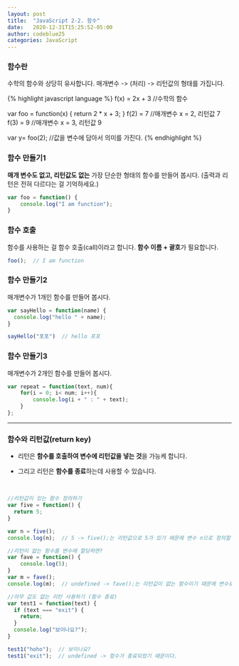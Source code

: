```yaml
---
layout: post
title:  "JavaScript 2-2. 함수"
date:   2020-12-31T15:25:52-05:00
author: codeblue25
categories: JavaScript
---
```


<h3>함수란</h3>

수학의 함수와 상당히 유사합니다. 매개변수 -> (처리) -> 리턴값의 형태를 가집니다.


{% highlight javascript language %}
f(x) = 2x + 3   //수학의 함수

var foo = function(x) {
    return 2 * x + 3;
}
f(2) = 7  //매개변수 x = 2, 리턴값 7
f(3) = 9  //매개변수 x = 3, 리턴값 9

var y= foo(2);  //값을 변수에 담아서 의미를 가진다.
{% endhighlight %}




<h3>함수 만들기1</h3>

**매개 변수도 없고, 리턴값도 없는** 가장 단순한 형태의 함수를 만들어 봅시다. 
(출력과 리턴은 전혀 다르다는 걸 기억하세요.)

```javascript
var foo = function() {
    console.log("I am function");
}
```



<h3>함수 호출</h3>

함수를 사용하는 걸 함수 호출(call)이라고 합니다. **함수 이름 + 괄호**가 필요합니다.

```javascript
foo();  // I am function
```



<h3>함수 만들기2</h3>

매개변수가 1개인 함수를 만들어 봅시다.

```javascript
var sayHello = function(name) {
  console.log("hello " + name);
}

sayHello("포포")  // hello 포포
```



<h3>함수 만들기3</h3>

매개변수가 2개인 함수를 만들어 봅시다.

```javascript
var repeat = function(text, num){
    for(i = 0; i< num; i++){
        console.log(i + " : " + text);
    }
};
```

-----

<h3>함수와 리턴값(return key)</h3>

* 리턴은 **함수를 호출하여 변수에 리턴값을 넣는 것**을 가능케 합니다.

* 그리고 리턴은 **함수를 종료**하는데 사용할 수 있습니다.

  <br/>

```javascript
//리턴값이 있는 함수 정의하기
var five = function() {
  return 5;
}

var n = five();
console.log(n);  // 5 -> five();는 리턴값으로 5가 있기 때문에 변수 n으로 정의할 수 있다.
```

```javascript
//리턴이 없는 함수를 변수에 할당하면?
var fave = function() {
    console.log(5);
}
var m = fave();
console.log(m);  // undefined -> fave();는 리턴값이 없는 함수이기 때문에 변수로 정의될 수 없다.
```

```javascript
//아무 값도 없는 리턴 사용하기 (함수 종료)
var test1 = function(text) {
  if (text === "exit") {
    return;
  }   
  console.log("보이나요?");    
}

test1("hoho");  // 보이나요?
test1("exit");  // undefined -> 함수가 종료되었기 때문이다.
```
